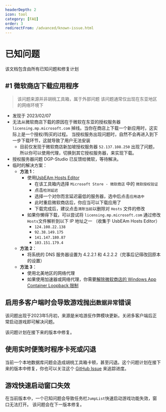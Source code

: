 ```yaml
---
headerDepth: 2
icon: tool
category: [FAQ]
order: 3
redirectFrom: /advanced/known-issue.html
---
```


# 已知问题

该文档包含由所有已知问题和修复计划

## #1 微软商店下载应用程序

> 该问题来源并非胡桃工具箱，属于外部问题
> 该问题通常仅出现在东亚地区的网络环境下

- 发现于 2023/02/07
- 无法从微软商店下载的原因在于微软在东亚的授权服务器 `licensing.mp.microsoft.com` 掉线。当你在商店上下载一个新应用时，这实际上是一个授权/购买的过程。
  当授权服务出现问题时，自然不会再进入到下一步下载环节，这就导致了用户无法安装
  - 目前仅发现于微软商店新加坡授权服务器 `52.137.108.250` 出现了问题，所以你可以使用代理，切换到其它授权服务器，来实现下载。
- 授权服务器问题 DGP-Studio 已反馈给微软，等待解决。
- 临时的解决方案：
  - **方法 1**：
    - 使用[UsbEAm Hosts Editor](https://www.dogfight360.com/blog/475/)
      - 在该工具箱内选择 `Microsoft Store - 微软商店` 中的 `微软授权验证`
      - 点击`检测延迟`
      - 选择一个对你而言延迟最低的服务器，选中后点击`应用选中`
      - 此时重启微软商店后，你应当可以下载应用了
      - 下载完成后，建议点击`清除当前`以删除对 `Hosts` 文件的修改
    - 如果你懒得下载，可以尝试将 `licensing.mp.microsoft.com` 通过修改 `Hosts`文件解析到以下 IP 地址之一 （收集于 UsbEAm Hosts Editor）
      - `124.108.22.138`
      - `92.38.149.175`
      - `141.147.180.87`
      - `103.151.179.4`
  - **方法 2**：
    - 将系统的 DNS 服务器设置为 4.2.2.1 和 4.2.2.2（完事后记得改回原本的设置）
  - **方法 3**：
    - 使用北美地区的网络代理
    - 如果使用加速器或网络代理，你需要[解除微软商店的 Windows App Container Loopback 限制](exceptions.html#_502-bad-gateway)

## 启用多客户端时会导致游戏抛出`数据异常`错误

该问题出现于2023年5月初，来源是米哈游反作弊模块更新。关闭多客户端后正常启动游戏即可解决问题。

该问题计划在接下来的版本中修复。

## 使用实时便笺时程序卡死或闪退

当前一个本地数据库问题会造成胡桃工具箱卡顿，甚至闪退。这个问题计划在接下来的版本中修复，你也可以关注这个 
[GitHub Issue](https://github.com/DGP-Studio/Snap.Hutao/issues/706) 来追踪进度。

## 游戏快速启动窗口失效

在当前版本中，一个已知问题会导致任务栏`JumpList`快速启动游戏功能失效，窗口无法打开。
该问题会在下一版本修复。